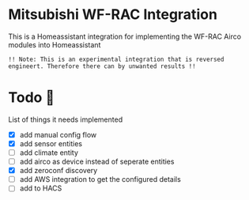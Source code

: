 # Mitsubishi WF-RAC Integration

This is a Homeassistant integration for implementing the WF-RAC Airco modules into Homeassistant

`!! Note: This is an experimental integration that is reversed engineert. Therefore there can by unwanted results !!`

# Todo 📃

List of things it needs implemented

- [x] add manual config flow
- [x] add sensor entities
- [ ] add climate entity
- [ ] add airco as device instead of seperate entities
- [x] add zeroconf discovery
- [ ] add AWS integration to get the configured details
- [ ] add to HACS
